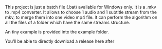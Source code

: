This project is just a batch file (.bat) available for Windows only.
It is a .mkv to .mp4 converter. 
It allows to choose 1 audio and 1 subtitle stream from the mkv, to merge them into one video mp4 file.
It can perform the algorithm on all the files of a folder which have the same streams structure.

An tiny example is provided into the example folder.

You'll be able to directly download a release here after
